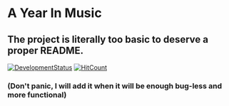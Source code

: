 # A Year In Music

## The project is literally too basic to deserve a proper README.

[![DevelopmentStatus](https://img.shields.io/badge/Development-Paused-yellow.svg)](https://img.shields.io/badge/Development-Paused-yellow.svg)
[![HitCount](http://hits.dwyl.io/Mrcuve0/A-Year-In-Music.svg)](http://hits.dwyl.io/Mrcuve0/A-Year-In-Music)

### (Don't panic, I will add it when it will be enough bug-less and more functional)
